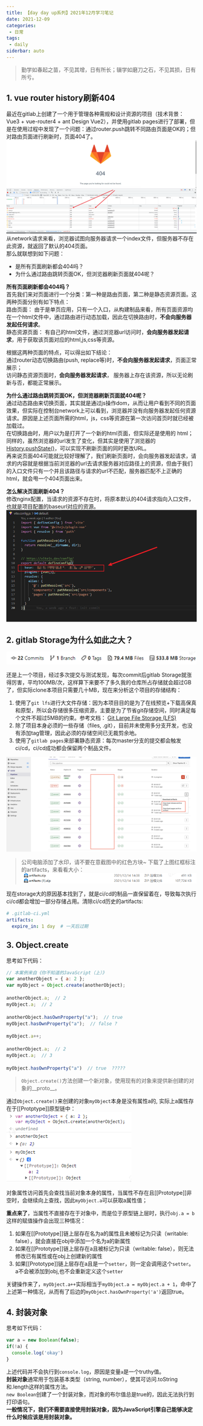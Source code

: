 ```yaml
---
title: 【day day up系列】2021年12月学习笔记
date: 2021-12-09
categories:
 - 日常
tags:
 - daily
siderbar: auto
---
```


> 勤学如春起之苗，不见其增，日有所长；辍学如磨刀之石，不见其损，日有所亏。

## 1. vue router history刷新404
最近在gitlab上创建了一个用于管理各种需规和设计资源的项目（技术背景：Vue3 + vue-router4 + ant Design Vue2），并使用gitlab pages进行了部署，但是在使用过程中发现了一个问题：通过router.push跳转不同路由页面是OK的；但对路由页面进行刷新时，页面404了。  
![](../images/daily-019.png)  
从network请求来看，浏览器试图向服务器请求一个index文件，但服务器不存在此资源，就返回了默认的404页面。  
那么就联想到如下问题：   
- 是所有页面刷新都会404吗？   
- 为什么通过路由跳转页面OK，但浏览器刷新页面就404呢？  

**所有页面刷新都会404吗？**  
首先我们来对页面进行一个分类：第一种是路由页面，第二种是静态资源页面。这两种页面分别有如下特点：  
路由页面： 由于是单页应用，只有一个入口，从构建制品来看，所有页面资源均在一个html文件中，通过路由进行动态加载，因此在切换路由时，**不会向服务器发起任何请求**。  
静态资源页面： 有自己的html文件，通过浏览器url访问时，**会向服务器发起请求**，用于获取该页面对应的html,js,css等资源。  

根据这两种页面的特点，可以得出如下结论：  
通过router动态切换路由(push, replace等)时，**不会向服务器发起请求**，页面正常展示；    
访问静态资源页面时，**会向服务器发起请求**， 服务器上存在该资源，所以无论刷新与否，都能正常展示。

**为什么通过路由跳转页面OK，但浏览器刷新页面就404呢？**  
通过动态路由来切换页面，其实就是通过js操作dom，从而让用户看到不同的页面效果，但实际在控制台network上可以看到，浏览器并没有向服务器发起任何资源请求。原因是上述页面所需的html，js，css等资源在第一次访问首页时就已经被加载过。  
在切换路由时，用户以为是打开了一个新的html页面，但实际还是使用的 html；同样的，虽然浏览器的url发生了变化，但其实是使用了浏览器的[History.pushState()](https://developer.mozilla.org/zh-CN/docs/Web/API/History/pushState)，可以实现不刷新页面的同时更改URL。  
再来说页面404可能就比较好理解了，我们刷新页面时，会向服务器发起请求，请求的内容就是根据当前浏览器的url去请求服务器对应路径上的资源，但由于我们的入口文件只有一个并且该路径与请求的url不匹配，服务器匹配不上正确的html，就会甩一个404页面出来。  

**怎么解决页面刷新404？**  
修改nginx配置，当请求的资源不存在时，将原本默认的404请求指向入口文件，也就是项目配置的baseurl对应的资源。  
![](../images/daily-020.png)

## 2. gitlab Storage为什么如此之大？
![](../images/daily-021.png)  

还是上一个项目，经过多次提交与测试发现，每次commit后gitlab Storage就涨得厉害，平均100MB/次，这样算下来要不了多久我的仓库所占存储就会超过GB了，但实际clone本项目只需要几十MB，现在来分析这个项目的存储结构：  
1. 使用了`git lfs`进行大文件存储：因为本项目目的是为了在线预览+下载高保真和原型，所以会存储很多压缩资源，主要是为了节省git存储空间，同时满足每个文件不超过5MB的约束。参考文档： [Git Large File Storage (LFS) ](https://git-biz.qianxin-inc.cn/help/topics/git/lfs/index)  
2. 除了项目本身必须的一些存储（files, .git），目前并未使用多分支开发，也没有添加tag管理，因此必须的存储空间已无裁剪余地。  
3. 使用了`gitlab pages`来部署静态资源：每次master分支的提交都会触发ci/cd，ci/cd成功都会保留两个制品文件。  

![](../images/daily-022.png)  
> 公司电脑添加了水印，请不要在意截图中的红色方块~
下载了上图红框标注的artifacts，来看看大小：  
![](../images/daily-023.png)

现在storage大的原因基本找到了，就是ci/cd的制品一直保留着在，导致每次执行ci/cd都会增加一部分存储占用。清除ci/cd历史的artifacts:   
```yml
# .gitlab-ci.yml
artifacts:
  expire_in: 1 day  # 一天后过期
```

## 3. Object.create
思考如下代码：  

```js
// 本案例来自《你不知道的JavaScript（上）》
var anotherObject = { a: 2 };
var myObject = Object.create(anotherObject);

anotherObject.a;  // 2
myObject.a;  // 2

anotherObject.hasOwnProperty("a");  // true
myObject.hasOwnProperty("a");  // false ?

myObject.a++;

anotherObject.a;  // 2
myObject.a;  // 3

myObject.hasOwnProperty("a")  // true  ?????
```
> `Object.create()`方法创建一个新对象，使用现有的对象来提供新创建的对象的__proto__。

通过`Object.create()`来创建的对象`myObject`本身是没有属性a的, 实际上a属性存在于[[Protptype]]原型链中：  
![](../images/daily-024.png)  

对象属性访问首先会查找当前对象本身的属性，当属性不存在且[[Prototype]]非空时，会继续向上查找，因此`myObject.a`可以获取a属性值；  

**重点来了**，当属性不直接存在于对象中，而是位于原型链上层时，执行`obj.a = b`这样的赋值操作会出现三种情况：  
1. 如果在[[Prototype]]链上层存在名为a的属性且未被标记为只读（writable: false），就会直接在obj中添加一个名为a的新属性  
2. 如果在[[Prototype]]链上层存在a且被标记为只读（writable: false），则无法修改已有属性或在obj上创建新的属性
3. 如果[[Prototype]]链上层存在a且是一个`setter`，则一定会调用这个`setter`。a不会被添加到obj,也不会重新定义这个`setter`  

关键操作来了，`myObject.a++`实际相当于`myObject.a = myObject.a + 1`，命中了上述第一种情况，从而有了后边的`myObject.hasOwnProperty('a')`返回true。

## 4. 封装对象
思考如下代码：

```js
var a = new Boolean(false);
if(!a) {
  console.log('okay')  
}
```  
上述代码并不会执行到`console.log`，原因是变量`a`是一个truthy值。  
**封装对象**通常用于包装基本类型（string, number），使其可访问.toString和.length这样的属性方法。  
`new Boolean`创建了一个封装对象，而对象的布尔值总是true的，因此无法执行到打印语句。  
**一般情况下，我们不需要直接使用封装对象，因为JavaScript引擎自己能够决定什么时候应该是用封装对象。**